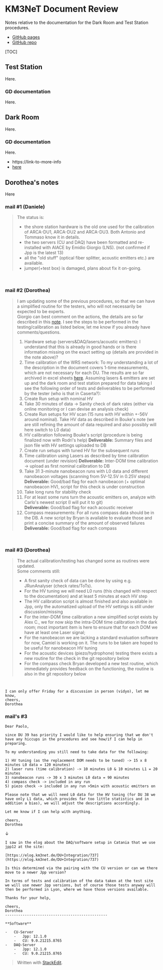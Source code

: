 
#  KM3NeT Document Review

Notes relative to the documentation for the Dark Room and Test Station procedures.

* [GitHub pages](https://sircac.github.io/md/doc_review.html)
* [GitHub repo](https://github.com/sircac/md)

[TOC]

##  Test Station

Here.

### GD documentation

Here.

##  Dark Room

Here.

### GD documentation

Here.

* https://link-to-more-info
* [here](https://link-to-more-infowww.google.es)


## Dorothea's notes

Here

### mail #1 (Daniele)
> The status is:
> -   the shore station hardware is the old one used for the calibration of ARCA-DU1, ARCA-DU2 and ARCA-DU3. Both Antonio and Tommaso know it in details.
> -   the two servers (CU and DAQ) have been formatted and re-installed with AIACE by Emidio Giorgio (LNS). (not confirmed if Jpp is the latest 13)
> -   all the "old stuff" (optical fiber splitter, acoustic emitters etc.) are available.
> - jumper(+test box) is damaged, plans about fix it on-going.

$~$

### mail #2 (Dorothea)
> I am updating some of the previous procedures, so that we can have a simplified routine for the testers, who will not necessarily be expected to be experts.  
> Giorgio can best comment on the actions, the details are so far described in this [note](https://drive.google.com/file/d/1st4_wax7nuVBxVamRxYC1LnYRGEiLilJ/view).
> I see the steps to be performed in the testing/calibration as listed below, let me know if you already have comments/questions. 
>  
>  1) Hardware setup (servers&DAQ/lasers/acoustic emitters): I understand that this is already in good hands or is there information missing on the exact setting up (details are provided in the note above)?
>  2) Time calibration of the WRS network: To my understanding a lot of the description in the document covers 1-time measurements, which are not necessary for each DU. The results are so far archived in excel sheets [here](https://drive.google.com/drive/folders/1GauYUdbD73NC1Z7hgcRqZlbxfEpNjQ4u).
>  Assuming lasers & emitters are set up and the dark room and test station prepared for data taking I see the following order of tests and deliverables to be performed by the tester (who is that in Caserta?):  
>  3) Create Run setup with nominal HV  
>  4) Take 30 minutes of data -> Sanity check of dark rates (either via online monitoring or I can devise an analysis check)
>  5) Create Run setups for HV scan (15 runs with HV within +-56V around nominal). Take HV data as described in Bouke's note (we are still refining the amount of data required and also possibly will here switch to L0 data)
>  6) HV calibration following Bouke's script (procedure is being finalized now with Rodri's help)
**Deliverable:** Summary files and json file with HV settings uploaded to DB
> 7) Create run setups with tuned HV for the subsequent runs
> 8) Time calibration using Lasers as described by time calibration document (under revision)
**Deliverable:** Inter-DOM time calibration -> upload as first nominal calibration to DB
> 9) Take 31 3-minute nanobeacon runs with L0 data and different nanobeacon voltages (scanning from 5V-12.5V in 0.25V steps)  
**Deliverable:** Good/bad flag for each nanobeacon (+ optimal nanobeacon HV), script for this check is under construction  
> 10) Take long runs for stability check
> 11) For at least some runs turn the acoustic emitters on, analyze with Carlo's newest script (I will put it to git)  
**Deliverable:** Good/bad flag for each acoustic receiver  
> 12) Compass measurements: For all runs compass data should be in the DB. A new script by Bryan is available to evaluate those and print a concise summary of the amount of observed failures  
**Deliverable:** Good/bad flag for each compass

$~$

### mail #3 (Dorothea)

> The actual calibration/testing has changed some as routines were updated.  
  Some comments still:  
> - A first sanity check of data can be done by using e.g. JRunAnalyser (check rates/ToTs).  
> - For the HV tuning we will need L0 runs (this changed with respect to the documentation) and at least 5 minutes at each HV step  
> - The HV calibration script is almost finished and also available in Jpp, only the automatized upload of the HV settings is still under discussion/missing  
> - For the inter-DOM time calibration a new simplified script exists by Alex C., we for now skip the intra-DOM time calibration in the dark room; most important item is here to ensure that for each DOM we have at least one Laser signal;  
> - For the nanobeacon we are lacking a standard evaluation software for now, Camiel is working on it. The runs to be taken are hoped to be useful for nanobeacon HV tuning  
> - For the acoustic devices (piezo/hydrophone) testing there exists a new routine for the check in the git repository below  
> - For the compass check Bryan developed a new test routine, which immediately provides feedback on the functioning, the routine is also in the git repository below  
  

```text

  
I can only offer Friday for a discussion in person (vidyo), let me know,  
cheers,  
Dorothea
```

### mail's #3

```text
Dear Paolo,  
  
since DU 39 has priority I would like to help ensuring that we don't have any hiccups in the procedures and see how/if I can help in preparing.  
  
To my understanding you still need to take data for the following:  
  
1) HV tuning (as the replacement DOM needs to be tuned) -> 15 x 8 minutes L0 data = 120 minutes)  
2) laser runs (time calibration) -> 10 minutes L0 & 10 minutes L1 = 20 minutes  
3) nanobeacon runs -> 30 x 3 minutes L0 data = 90 minutes  
4) compass check -> included in any run  
5) piezo check -> included in any run >5min with acoustic emitters on  
  
Please note that we will need L0 data for the HV tuning (for DU 38 we have only L1 data, which provides far too little statistics and in addition a bias), we will adjust the descriptions accordingly.  
  
Let me know if I can help with anything.  
  
cheers,  
Dorothea
```

&darr;

```test
I saw in the elog about the DAQ/software setup in Catania that we use jpp12 at the site:  
  
[https://elog.km3net.de/DU+Integration/737](https://elog.km3net.de/DU+Integration/737)  
  
Is this determined via the pairing with the CU version or can we there move to a newer Jpp version?  
  
In terms of tests and calibration of the data taken at the test site we will use newer Jpp versions, but of course those tests anyway will then be performed in Lyon, where we have those versions available.  
  
Thanks for your help,  
  
cheers,  
Dorothea  
-----------------------------------------------  
  
**Software**

-   CU-Server
    -   Jpp: 12.1.0
    -   CU: 9.0.21215.8765
-   DAQ-Server
    -   Jpp: 12.1.0
    -   CU: 9.0.21215.8765
```


> Written with [StackEdit](https://stackedit.io/).
<!--stackedit_data:
eyJoaXN0b3J5IjpbMTM1MTkxNjkzMywtMTAxMjQxNTI5LDE0MD
c0OTUyMTQsLTEzMjI5ODYxNTMsMTY5MDk0MjE2MywtMTAyMzQy
NTI1NywtMTI1Njc1Mjc3NCwtMjA3MzMxOTk3OV19
-->